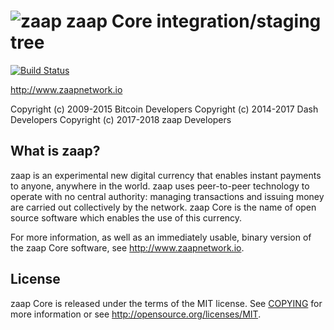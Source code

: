 ![zaap](https://github.com/zaapnetwork/zaap/raw/master/src/qt/res/icons/bitcoin.png "zaap")
zaap Core integration/staging tree
=====================================
[![Build Status](https://travis-ci.org/zaapnetwork/zaap.svg?branch=master)](https://travis-ci.org/zaapnetwork/zaap)


http://www.zaapnetwork.io

Copyright (c) 2009-2015 Bitcoin Developers
Copyright (c) 2014-2017 Dash Developers
Copyright (c) 2017-2018 zaap Developers

What is zaap?
----------------

zaap is an experimental new digital currency that enables instant payments to
anyone, anywhere in the world. zaap uses peer-to-peer technology to operate
with no central authority: managing transactions and issuing money are carried
out collectively by the network. zaap Core is the name of open source
software which enables the use of this currency.

For more information, as well as an immediately usable, binary version of
the zaap Core software, see http://www.zaapnetwork.io.

License
-------

zaap Core is released under the terms of the MIT license. See [COPYING](COPYING) for more
information or see http://opensource.org/licenses/MIT.

